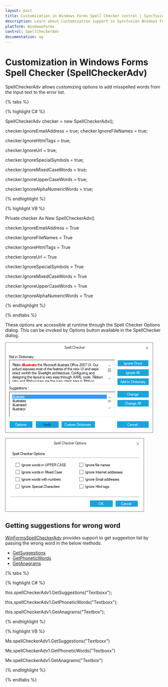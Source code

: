 ```yaml
---
layout: post
title: Customization in Windows Forms Spell Checker control | Syncfusion
description: Learn about Customization support in Syncfusion Windows Forms Spell Checker (SpellCheckerAdv) control and more details.
platform: WindowsForms
control: SpellCheckerAdv
documentation: ug
---
```


# Customization in Windows Forms Spell Checker (SpellCheckerAdv)

SpellCheckerAdv allows customizing options to add misspelled words from the input text to the error list.

{% tabs %}

{% highlight C# %}

SpellCheckerAdv checker = new SpellCheckerAdv();

checker.IgnoreEmailAddress = true;
checker.IgnoreFileNames = true;

checker.IgnoreHtmlTags = true;

checker.IgnoreUrl = true;

checker.IgnoreSpecialSymbols = true;

checker.IgnoreMixedCaseWords = true;

checker.IgnoreUpperCaseWords = true;

checker.IgnoreAlphaNumericWords = true;


{% endhighlight %}


{% highlight VB %}


Private checker As New SpellCheckerAdv()

checker.IgnoreEmailAddress = True

checker.IgnoreFileNames = True

checker.IgnoreHtmlTags = True

checker.IgnoreUrl = True

checker.IgnoreSpecialSymbols = True

checker.IgnoreMixedCaseWords = True

checker.IgnoreUpperCaseWords = True

checker.IgnoreAlphaNumericWords = True

{% endhighlight %}

{% endtabs %}

These options are accessible at runtime through the Spell Checker Options dialog. This can be invoked by Options button available in the SpellChecker dialog.

![SpellCheckerAdv dialog window](Customization_images/Options1.png)
 
![SpellCheckerAdv spell checker option window](Customization_images/Options2.png)


## Getting suggestions for wrong word

[WinFormsSpellCheckerAdv](https://www.syncfusion.com/winforms-ui-controls/spell-checker) provides support to get suggestion list by passing the wrong word in the below methods.

* [GetSuggestions](https://help.syncfusion.com/cr/windowsforms/Syncfusion.Windows.Forms.Tools.SpellCheckerAdv.html#Syncfusion_Windows_Forms_Tools_SpellCheckerAdv_GetSuggestions_System_String_)
* [GetPhoneticWords](https://help.syncfusion.com/cr/windowsforms/Syncfusion.Windows.Forms.Tools.SpellCheckerAdv.html#Syncfusion_Windows_Forms_Tools_SpellCheckerAdv_GetPhoneticWords_System_String_)
* [GetAnagrams](https://help.syncfusion.com/cr/windowsforms/Syncfusion.Windows.Forms.Tools.SpellCheckerAdv.html#Syncfusion_Windows_Forms_Tools_SpellCheckerAdv_GetAnagrams_System_String_)

{% tabs %}

{% highlight C# %}

this.spellCheckerAdv1.GetSuggestions("Textboxx");

this.spellCheckerAdv1.GetPhoneticWords("Textboxx");

this.spellCheckerAdv1.GetAnagrams("Textbox");

{% endhighlight %}

{% highlight VB %}

Me.spellCheckerAdv1.GetSuggestions("Textboxx")

Me.spellCheckerAdv1.GetPhoneticWords("Textboxx")

Me.spellCheckerAdv1.GetAnagrams("Textbox")

{% endhighlight %}

{% endtabs %}
